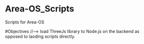 # Area-OS_Scripts
Scripts for Area-OS

#Objectives 
 //--> load ThreeJs library to Node.js on the backend as opposed to laoding scripts directly. 
 
